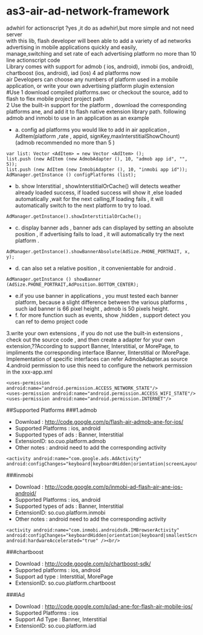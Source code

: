 as3-air-ad-network-framework<br/>
============================
adwhirl for actionscript ?yes ,it do as adwhirl,but more simple and not need server <br/>
with this lib, flash developer will been able to  add a variety of ad networks advertising in mobile applications  quickly and easily, <br/>
manage,switching and set rate of each advertising platform no more than 10 line actionscript  code<br/>
Library comes with support for admob (  ios, android), inmobi (ios, android), chartboost (ios, android), iad (ios) 4 ad platforms now<br/>
air Developers can choose any numbers of platform used in a mobile application, or write your own advertising platform plugin  extension<br/>
#Use
1 download compiled platforms.swc or checkout the source, add to  flash to flex mobile project  project path<br/>
2 Use the built-in support for the platform , download the corresponding platforms ane, and add it to flash  native extension library path. following admob and inmobi to use in an application as an example<br/>
-	a. config ad platforms you would like to add in air application , AdItem(platform ,rate , appid, signKey,maxInterstitialShowChount) (admob  recommended no more than 5 )<br/>
```
var list: Vector <AdItem> = new Vector <AdItem> ();
list.push (new AdItem (new AdmobAdapter (), 10, "admob app id", "", 5));
list.push (new AdItem (new InmobiAdapter (), 10, "inmobi app id"));
AdManager.getInstance () configPlatforms (list);
```
-	b. show Interstitial ,  showInterstitialOrCache() will detects weather already loaded success, if loaded success will show it ,else  loaded automatically  ,wait for the next calling,If loading fails , it will automatically switch to the next platform to try to load.<br/>
```
AdManager.getInstance().showInterstitialOrCache();
```
-	c. display banner ads , banner ads can displayed by setting an absolute position , if advertising fails to load , it will automatically try the next  platform .<br/>
```
AdManager.getInstance().showBannerAbsolute(AdSize.PHONE_PORTRAIT, x, y);
```

-	d. can also set a relative position  , it convenientable for android .<br/>
```
AdManager.getInstance () showBanner (AdSize.PHONE_PORTRAIT,AdPosition.BOTTOM_CENTER);
```
-	e.if you use  banner in applications , you must  tested each banner platform, because a slight difference between the various platforms , such iad banner is 66 pixel height , admob is 50 pixels height.<br/>
-	f. for more function such as events, show ,hidden  , support  detect you can ref to demo project code<br/>

3.write your own extensions , if you do not use the built-in extensions ,  check out the source code , and then create a adapter for your own extension,??According to support Banner, Interstitial, or MorePage, to impliments the corresponding interface IBanner, IInterstitial or IMorePage. Implementation of specific interfaces can refer AdmobAdapter.as source<br/>
4.android permission to use this need to configure the network permission in the xxx-app.xml<br/>
```
<uses-permission android:name="android.permission.ACCESS_NETWORK_STATE"/>
<uses-permission android:name="android.permission.ACCESS_WIFI_STATE"/>
<uses-permission android:name="android.permission.INTERNET"/>
```
##Supported Platforms 
###1.admob
- Download : http://code.google.com/p/flash-air-admob-ane-for-ios/<br/>
- Supported Platforms : ios, android<br/>
- Supported types of ads : Banner, Interstitial<br/>
- ExtensionID: so.cuo.platform.admob<br/>
- Other notes : android need to add the corresponding activity<br/>
```
<activity android:name="com.google.ads.AdActivity"
android:configChanges="keyboard|keyboardHidden|orientation|screenLayout|uiMode|screenSize|smallestScreenSize"/>
```
###inmobi
- Download : http://code.google.com/p/inmobi-ad-flash-air-ane-ios-android/<br/>
- Supported Platforms : ios, android<br/>
- Supported types of ads : Banner, Interstitial<br/>
- ExtensionID: so.cuo.platform.inmobi<br/>
- Other notes : android need to add the corresponding activity<br/>
```
<activity android:name="com.inmobi.androidsdk.IMBrowserActivity" android:configChanges="keyboardHidden|orientation|keyboard|smallestScreenSize|screenSize" android:hardwareAccelerated="true" /><br/>
```

###chartboost<br/>
- Download : http://code.google.com/p/chartboost-sdk/<br/>
- Supported platforms : ios, android<br/>
- Support ad type : Interstitial, MorePage<br/>
- ExtensionID: so.cuo.platform.chartboost<br/>

###IAd<br/>
- Download : http://code.google.com/p/iad-ane-for-flash-air-mobile-ios/<br/>
- Supported Platforms : ios<br/>
- Support Ad Type : Banner, Interstitial<br/>
- ExtensionID: so.cuo.platform.iad<br/>
